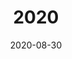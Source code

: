 ---
date: 2020-08-30
featured_image: 202018.jpeg
title: 2020
#type: gallery
sort_by: Name
resources:
---